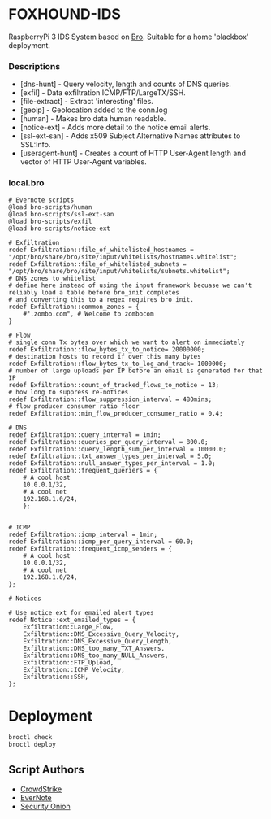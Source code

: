 # FOXHOUND-IDS 

RaspberryPi 3 IDS System based on [Bro](https://www.bro.org). Suitable for a home 'blackbox' deployment.

### Descriptions
* [dns-hunt] - Query velocity, length and counts of DNS queries.
* [exfil] - Data exfiltration ICMP/FTP/LargeTX/SSH.
* [file-extract] - Extract 'interesting' files.
* [geoip] - Geolocation added to the conn.log
* [human] - Makes bro data human readable.
* [notice-ext] - Adds more detail to the notice email alerts.
* [ssl-ext-san] - Adds x509 Subject Alternative Names attributes to SSL:Info.
* [useragent-hunt] - Creates a count of HTTP User-Agent length and vector of HTTP User-Agent variables.

### local.bro
```bro
# Evernote scripts
@load bro-scripts/human
@load bro-scripts/ssl-ext-san
@load bro-scripts/exfil
@load bro-scripts/notice-ext

# Exfiltration
redef Exfiltration::file_of_whitelisted_hostnames = "/opt/bro/share/bro/site/input/whitelists/hostnames.whitelist";
redef Exfiltration::file_of_whitelisted_subnets = "/opt/bro/share/bro/site/input/whitelists/subnets.whitelist";
# DNS zones to whitelist
# define here instead of using the input framework becuase we can't reliably load a table before bro_init completes
# and converting this to a regex requires bro_init.
redef Exfiltration::common_zones = {
    #".zombo.com", # Welcome to zombocom
}

# Flow
# single conn Tx bytes over which we want to alert on immediately
redef Exfiltration::flow_bytes_tx_to_notice= 20000000;
# destination hosts to record if over this many bytes
redef Exfiltration::flow_bytes_tx_to_log_and_track= 1000000;
# number of large uploads per IP before an email is generated for that IP
redef Exfiltration::count_of_tracked_flows_to_notice = 13;
# how long to suppress re-notices
redef Exfiltration::flow_suppression_interval = 480mins;
# flow producer consumer ratio floor
redef Exfiltration::min_flow_producer_consumer_ratio = 0.4;

# DNS
redef Exfiltration::query_interval = 1min;
redef Exfiltration::queries_per_query_interval = 800.0;
redef Exfiltration::query_length_sum_per_interval = 10000.0;
redef Exfiltration::txt_answer_types_per_interval = 5.0;
redef Exfiltration::null_answer_types_per_interval = 1.0;
redef Exfiltration::frequent_queriers = {
    # A cool host
    10.0.0.1/32,
    # A cool net
    192.168.1.0/24,
    };


# ICMP
redef Exfiltration::icmp_interval = 1min;
redef Exfiltration::icmp_per_query_interval = 60.0;
redef Exfiltration::frequent_icmp_senders = {
    # A cool host
    10.0.0.1/32,
    # A cool net
    192.168.1.0/24,
};

# Notices

# Use notice_ext for emailed alert types
redef Notice::ext_emailed_types = {
    Exfiltration::Large_Flow,
    Exfiltration::DNS_Excessive_Query_Velocity,
    Exfiltration::DNS_Excessive_Query_Length,
    Exfiltration::DNS_too_many_TXT_Answers,
    Exfiltration::DNS_too_many_NULL_Answers,
    Exfiltration::FTP_Upload,
    Exfiltration::ICMP_Velocity,
    Exfiltration::SSH,
};
```

# Deployment
```
broctl check
broctl deploy
```

## Script Authors
* [CrowdStrike](https://github.com/CrowdStrike/cs-bro)
* [EverNote](https://github.com/evernote/bro-scripts)
* [Security Onion](https://github.com/Security-Onion-Solutions/securityonion-bro-scripts)
